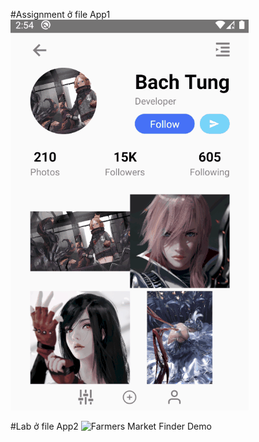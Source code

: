 #Assignment ở file App1
![Farmers Market Finder Demo](assets/ass2.gif)

#Lab ở file App2
![Farmers Market Finder Demo](assets/Lab2.gif)
